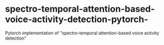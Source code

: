 # spectro-temporal-attention-based-voice-activity-detection-pytorch-
Pytorch implementation of "spectro-temporal attention-based voice activity detection"
